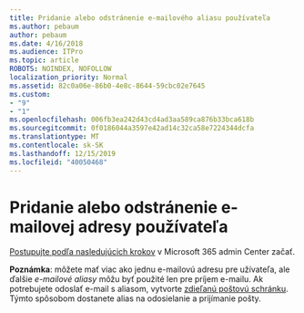 ```yaml
---
title: Pridanie alebo odstránenie e-mailového aliasu používateľa
ms.author: pebaum
author: pebaum
ms.date: 4/16/2018
ms.audience: ITPro
ms.topic: article
ROBOTS: NOINDEX, NOFOLLOW
localization_priority: Normal
ms.assetid: 82c0a06e-86b0-4e8c-8644-59cbc02e7645
ms.custom:
- "9"
- "1"
ms.openlocfilehash: 006fb3ea242d43cd4ad3aa589ca876b33bca618b
ms.sourcegitcommit: 0f0186044a3597e42ad14c32ca58e7224344dcfa
ms.translationtype: MT
ms.contentlocale: sk-SK
ms.lasthandoff: 12/15/2019
ms.locfileid: "40050468"
---
```

# <a name="add-or-remove-an-email-address-for-a-user"></a>Pridanie alebo odstránenie e-mailovej adresy používateľa

[Postupujte podľa nasledujúcich krokov](https://portal.office.com/AdminPortal/Home#/AssistedGuide/addemailoptions) v Microsoft 365 admin Center začať.

 **Poznámka**: môžete mať viac ako jednu e-mailovú adresu pre užívateľa, ale ďalšie *e-mailové aliasy* môžu byť použité len pre príjem e-mailu. Ak potrebujete odoslať e-mail s aliasom, vytvorte [zdieľanú poštovú schránku](https://docs.microsoft.com/office365/admin/email/create-a-shared-mailbox). Týmto spôsobom dostanete alias na odosielanie a prijímanie pošty.
  